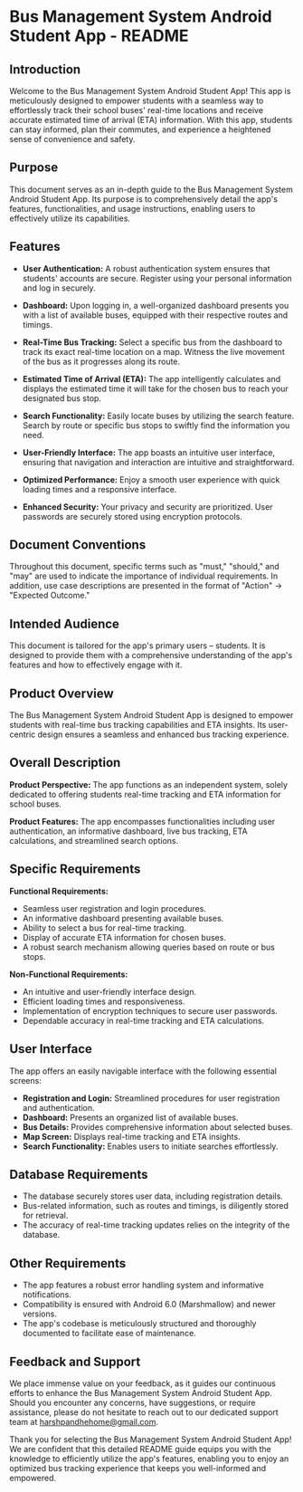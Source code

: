# Bus Management System Android Student App - README

## Introduction

Welcome to the Bus Management System Android Student App! This app is meticulously designed to empower students with a seamless way to effortlessly track their school buses' real-time locations and receive accurate estimated time of arrival (ETA) information. With this app, students can stay informed, plan their commutes, and experience a heightened sense of convenience and safety.

## Purpose

This document serves as an in-depth guide to the Bus Management System Android Student App. Its purpose is to comprehensively detail the app's features, functionalities, and usage instructions, enabling users to effectively utilize its capabilities.

## Features

- **User Authentication:** A robust authentication system ensures that students' accounts are secure. Register using your personal information and log in securely.

- **Dashboard:** Upon logging in, a well-organized dashboard presents you with a list of available buses, equipped with their respective routes and timings.

- **Real-Time Bus Tracking:** Select a specific bus from the dashboard to track its exact real-time location on a map. Witness the live movement of the bus as it progresses along its route.

- **Estimated Time of Arrival (ETA):** The app intelligently calculates and displays the estimated time it will take for the chosen bus to reach your designated bus stop.

- **Search Functionality:** Easily locate buses by utilizing the search feature. Search by route or specific bus stops to swiftly find the information you need.

- **User-Friendly Interface:** The app boasts an intuitive user interface, ensuring that navigation and interaction are intuitive and straightforward.

- **Optimized Performance:** Enjoy a smooth user experience with quick loading times and a responsive interface.

- **Enhanced Security:** Your privacy and security are prioritized. User passwords are securely stored using encryption protocols.

## Document Conventions

Throughout this document, specific terms such as "must," "should," and "may" are used to indicate the importance of individual requirements. In addition, use case descriptions are presented in the format of "Action" -> "Expected Outcome."

## Intended Audience

This document is tailored for the app's primary users – students. It is designed to provide them with a comprehensive understanding of the app's features and how to effectively engage with it.

## Product Overview

The Bus Management System Android Student App is designed to empower students with real-time bus tracking capabilities and ETA insights. Its user-centric design ensures a seamless and enhanced bus tracking experience.

## Overall Description

**Product Perspective:**
The app functions as an independent system, solely dedicated to offering students real-time tracking and ETA information for school buses.

**Product Features:**
The app encompasses functionalities including user authentication, an informative dashboard, live bus tracking, ETA calculations, and streamlined search options.

## Specific Requirements

**Functional Requirements:**

- Seamless user registration and login procedures.
- An informative dashboard presenting available buses.
- Ability to select a bus for real-time tracking.
- Display of accurate ETA information for chosen buses.
- A robust search mechanism allowing queries based on route or bus stops.

**Non-Functional Requirements:**

- An intuitive and user-friendly interface design.
- Efficient loading times and responsiveness.
- Implementation of encryption techniques to secure user passwords.
- Dependable accuracy in real-time tracking and ETA calculations.

## User Interface

The app offers an easily navigable interface with the following essential screens:

- **Registration and Login:** Streamlined procedures for user registration and authentication.
- **Dashboard:** Presents an organized list of available buses.
- **Bus Details:** Provides comprehensive information about selected buses.
- **Map Screen:** Displays real-time tracking and ETA insights.
- **Search Functionality:** Enables users to initiate searches effortlessly.

## Database Requirements

- The database securely stores user data, including registration details.
- Bus-related information, such as routes and timings, is diligently stored for retrieval.
- The accuracy of real-time tracking updates relies on the integrity of the database.

## Other Requirements

- The app features a robust error handling system and informative notifications.
- Compatibility is ensured with Android 6.0 (Marshmallow) and newer versions.
- The app's codebase is meticulously structured and thoroughly documented to facilitate ease of maintenance.

## Feedback and Support

We place immense value on your feedback, as it guides our continuous efforts to enhance the Bus Management System Android Student App. Should you encounter any concerns, have suggestions, or require assistance, please do not hesitate to reach out to our dedicated support team at <harshpandhehome@gmail.com>.

Thank you for selecting the Bus Management System Android Student App! We are confident that this detailed README guide equips you with the knowledge to efficiently utilize the app's features, enabling you to enjoy an optimized bus tracking experience that keeps you well-informed and empowered.
